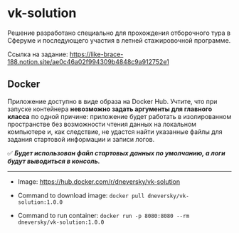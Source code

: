 # vk-solution

Решение разработано специально для прохождения отборочного тура в Сферуме и последующего участия в летней стажировочной программе.

Ссылка на задание: https://like-brace-188.notion.site/ae0c46a02f994309b4848c9a912752e1

## Docker

Приложение доступно в виде образа на Docker Hub. Учтите, что при запуске контейнера __невозможно задать аргументы для главного класса__ по одной причине: приложение будет работать в изолированном пространстве без возможности чтения данных на локальном компьютере и, как следствие, не удастся найти указанные файлы для задания стартовой информации и записи логов.

:white_check_mark: ___Будет использован файл стартовых данных по умолчанию, а логи будут выводиться в консоль.___

____

- Image: https://hub.docker.com/r/dneversky/vk-solution

- Command to download image: `docker pull dneversky/vk-solution:1.0.0`

- Command to run container: `docker run -p 8080:8080 --rm dneversky/vk-solution:1.0.0`
